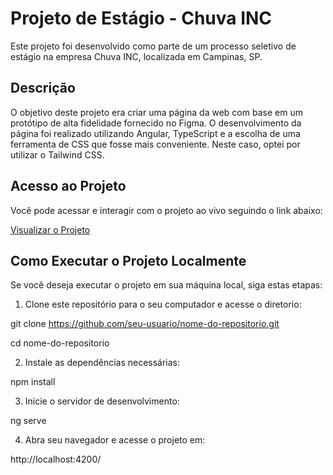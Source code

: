 # Projeto de Estágio - Chuva INC

Este projeto foi desenvolvido como parte de um processo seletivo de estágio na empresa Chuva INC, localizada em Campinas, SP.

## Descrição

O objetivo deste projeto era criar uma página da web com base em um protótipo de alta fidelidade fornecido no Figma. O desenvolvimento da página foi realizado utilizando Angular, TypeScript e a escolha de uma ferramenta de CSS que fosse mais conveniente. Neste caso, optei por utilizar o Tailwind CSS.

## Acesso ao Projeto

Você pode acessar e interagir com o projeto ao vivo seguindo o link abaixo:

[Visualizar o Projeto](inserir-link-aqui)

## Como Executar o Projeto Localmente

Se você deseja executar o projeto em sua máquina local, siga estas etapas:

1. Clone este repositório para o seu computador e acesse o diretorio:

git clone https://github.com/seu-usuario/nome-do-repositorio.git

cd nome-do-repositorio


2. Instale as dependências necessárias:

npm install


3. Inicie o servidor de desenvolvimento:

ng serve


4. Abra seu navegador e acesse o projeto em:

http://localhost:4200/


